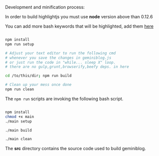 Development and minification process:

In order to build highlightjs you must use **node** version above than 0.12.6

You can add more bash keywords that will be highlighted, add them [here](https://github.com/wifiextender/wifiextender.github.io/blob/master/dev/main#L64)

```bash

npm install
npm run setup

# Adjust your text editor to run the following cmd
# whenever you save the changes in geminiblog.js
# or just run the code in "while... sleep X" loop.
# there are no gulp,grunt,browserify,beefy deps. in here

cd /to/this/dir; npm run build

# Clean up your mess once done
npm run clean

```

The `npm run` scripts are invoking the following bash script.

```bash

npm install
chmod +x main
./main setup

./main build

./main clean

```

The **src** directory contains the source code used to build geminiblog.
